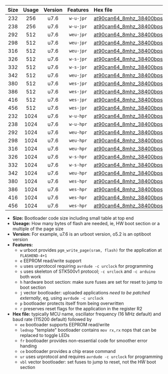 |Size|Usage|Version|Features|Hex file|
|:-:|:-:|:-:|:-:|:--|
|232|256|u7.6|`w-u-jpr`|[at90can64_8mhz_38400bps_ur_vbl.hex](https://raw.githubusercontent.com/stefanrueger/urboot/main//at90can64_8mhz_38400bps_ur_vbl.hex)|
|238|256|u7.6|`w-u-jpr`|[at90can64_8mhz_38400bps_lednop_ur_vbl.hex](https://raw.githubusercontent.com/stefanrueger/urboot/main//at90can64_8mhz_38400bps_lednop_ur_vbl.hex)|
|292|512|u7.6|`weu-jpr`|[at90can64_8mhz_38400bps_ee_ur_vbl.hex](https://raw.githubusercontent.com/stefanrueger/urboot/main//at90can64_8mhz_38400bps_ee_ur_vbl.hex)|
|298|512|u7.6|`weu-jpr`|[at90can64_8mhz_38400bps_ee_lednop_ur_vbl.hex](https://raw.githubusercontent.com/stefanrueger/urboot/main//at90can64_8mhz_38400bps_ee_lednop_ur_vbl.hex)|
|316|512|u7.6|`weu-jpr`|[at90can64_8mhz_38400bps_ee_lednop_fr_ur_vbl.hex](https://raw.githubusercontent.com/stefanrueger/urboot/main//at90can64_8mhz_38400bps_ee_lednop_fr_ur_vbl.hex)|
|326|512|u7.6|`w-s-jpr`|[at90can64_8mhz_38400bps_vbl.hex](https://raw.githubusercontent.com/stefanrueger/urboot/main//at90can64_8mhz_38400bps_vbl.hex)|
|332|512|u7.6|`w-s-jpr`|[at90can64_8mhz_38400bps_lednop_vbl.hex](https://raw.githubusercontent.com/stefanrueger/urboot/main//at90can64_8mhz_38400bps_lednop_vbl.hex)|
|342|512|u7.6|`weu-jpr`|[at90can64_8mhz_38400bps_ee_lednop_fr_ce_ur_vbl.hex](https://raw.githubusercontent.com/stefanrueger/urboot/main//at90can64_8mhz_38400bps_ee_lednop_fr_ce_ur_vbl.hex)|
|380|512|u7.6|`wes-jpr`|[at90can64_8mhz_38400bps_ee_vbl.hex](https://raw.githubusercontent.com/stefanrueger/urboot/main//at90can64_8mhz_38400bps_ee_vbl.hex)|
|386|512|u7.6|`wes-jpr`|[at90can64_8mhz_38400bps_ee_lednop_vbl.hex](https://raw.githubusercontent.com/stefanrueger/urboot/main//at90can64_8mhz_38400bps_ee_lednop_vbl.hex)|
|416|512|u7.6|`wes-jpr`|[at90can64_8mhz_38400bps_ee_lednop_fr_vbl.hex](https://raw.githubusercontent.com/stefanrueger/urboot/main//at90can64_8mhz_38400bps_ee_lednop_fr_vbl.hex)|
|456|512|u7.6|`wes-jpr`|[at90can64_8mhz_38400bps_ee_lednop_fr_ce_vbl.hex](https://raw.githubusercontent.com/stefanrueger/urboot/main//at90can64_8mhz_38400bps_ee_lednop_fr_ce_vbl.hex)|
|232|1024|u7.6|`w-u-hpr`|[at90can64_8mhz_38400bps_ur.hex](https://raw.githubusercontent.com/stefanrueger/urboot/main//at90can64_8mhz_38400bps_ur.hex)|
|238|1024|u7.6|`w-u-hpr`|[at90can64_8mhz_38400bps_lednop_ur.hex](https://raw.githubusercontent.com/stefanrueger/urboot/main//at90can64_8mhz_38400bps_lednop_ur.hex)|
|292|1024|u7.6|`weu-hpr`|[at90can64_8mhz_38400bps_ee_ur.hex](https://raw.githubusercontent.com/stefanrueger/urboot/main//at90can64_8mhz_38400bps_ee_ur.hex)|
|298|1024|u7.6|`weu-hpr`|[at90can64_8mhz_38400bps_ee_lednop_ur.hex](https://raw.githubusercontent.com/stefanrueger/urboot/main//at90can64_8mhz_38400bps_ee_lednop_ur.hex)|
|316|1024|u7.6|`weu-hpr`|[at90can64_8mhz_38400bps_ee_lednop_fr_ur.hex](https://raw.githubusercontent.com/stefanrueger/urboot/main//at90can64_8mhz_38400bps_ee_lednop_fr_ur.hex)|
|326|1024|u7.6|`w-s-hpr`|[at90can64_8mhz_38400bps.hex](https://raw.githubusercontent.com/stefanrueger/urboot/main//at90can64_8mhz_38400bps.hex)|
|332|1024|u7.6|`w-s-hpr`|[at90can64_8mhz_38400bps_lednop.hex](https://raw.githubusercontent.com/stefanrueger/urboot/main//at90can64_8mhz_38400bps_lednop.hex)|
|342|1024|u7.6|`weu-hpr`|[at90can64_8mhz_38400bps_ee_lednop_fr_ce_ur.hex](https://raw.githubusercontent.com/stefanrueger/urboot/main//at90can64_8mhz_38400bps_ee_lednop_fr_ce_ur.hex)|
|380|1024|u7.6|`wes-hpr`|[at90can64_8mhz_38400bps_ee.hex](https://raw.githubusercontent.com/stefanrueger/urboot/main//at90can64_8mhz_38400bps_ee.hex)|
|386|1024|u7.6|`wes-hpr`|[at90can64_8mhz_38400bps_ee_lednop.hex](https://raw.githubusercontent.com/stefanrueger/urboot/main//at90can64_8mhz_38400bps_ee_lednop.hex)|
|416|1024|u7.6|`wes-hpr`|[at90can64_8mhz_38400bps_ee_lednop_fr.hex](https://raw.githubusercontent.com/stefanrueger/urboot/main//at90can64_8mhz_38400bps_ee_lednop_fr.hex)|
|456|1024|u7.6|`wes-hpr`|[at90can64_8mhz_38400bps_ee_lednop_fr_ce.hex](https://raw.githubusercontent.com/stefanrueger/urboot/main//at90can64_8mhz_38400bps_ee_lednop_fr_ce.hex)|

- **Size:** Bootloader code size including small table at top end
- **Useage:** How many bytes of flash are needed, ie, HW boot section or a multiple of the page size
- **Version:** For example, u7.6 is an urboot version, o5.2 is an optiboot version
- **Features:**
  + `w` urboot provides `pgm_write_page(sram, flash)` for the application at `FLASHEND-4+1`
  + `e` EEPROM read/write support
  + `u` uses urprotocol requiring `avrdude -c urclock` for programming
  + `s` uses skeleton of STK500v1 protocol; `-c urclock` and `-c arduino` both work
  + `h` hardware boot section: make sure fuses are set for reset to jump to boot section
  + `j` vector bootloader: uploaded applications *need to be patched externally*, eg, using `avrdude -c urclock`
  + `p` bootloader protects itself from being overwritten
  + `r` preserves reset flags for the application in the register R2
- **Hex file:** typically MCU name, oscillator frequency (16 MHz default) and baud rate (115200 default) followed by
  + `ee` bootloader supports EEPROM read/write
  + `lednop` "template" bootloader contains `mov rx,rx` nops that can be replaced to toggle LEDs
  + `fr` bootloader provides non-essential code for smoother error handing
  + `ce` bootloader provides a chip erase command
  + `ur` uses urprotocol and requires `avrdude -c urclock` for programming
  + `vbl` vector bootloader: set fuses to jump to reset, not the HW boot section
